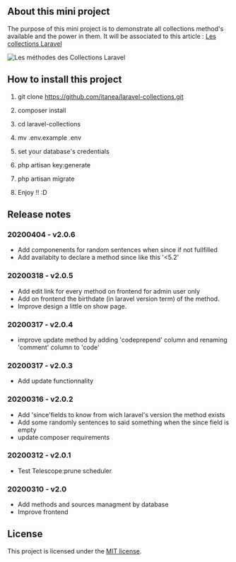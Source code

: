 ## About this mini project

The purpose of this mini project is to demonstrate all collections method's available and the power in them. It will be associated to this article : [Les collections Laravel](https://itanea.fr/apprendre-le-developpement-web/les-collections-laravel)


![Les méthodes des Collections Laravel](https://itanea.fr/apprendre-le-developpement-web/wp-content/uploads/2020/03/image-3-1200x1238.png)


## How to install this project

1. git clone https://github.com/itanea/laravel-collections.git 
2. composer install
3. cd laravel-collections
4. mv .env.example .env
5. set your database's credentials
6. php artisan key:generate
7. php artisan migrate

8. Enjoy !! :D


## Release notes

### 20200404 - v2.0.6

- Add componenents for random sentences when since if not fullfilled
- Add availabity to declare a method since like this '<5.2'

### 20200318 - v2.0.5

- Add edit link for every method on frontend for admin user only
- Add on frontend the birthdate (in laravel version term) of the method.
- Improve design a little on show page.


### 20200317 - v2.0.4

- improve update method by adding 'codeprepend' column and renaming 'comment' column to 'code'

### 20200317 - v2.0.3

- Add update functionnality


### 20200316 - v2.0.2

- Add 'since'fields to know from wich laravel's version the method exists
- Add some randomly sentences to said something when the since field is empty
- update composer requirements


### 20200312 - v2.0.1

- Test Telescope:prune scheduler

### 20200310 - v2.0

- Add methods and sources managment by database
- Improve frontend

## License

This project is licensed under the [MIT license](https://opensource.org/licenses/MIT).


